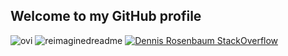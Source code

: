 ## Welcome to my GitHub profile

<img src="https://github-readme-stats.vercel.app/api/top-langs?username=dennis-rosenbaum&show_icons=true&locale=en&layout=compact&theme=chartreuse-dark" alt="ovi" />
<img src="https://myreadme.vercel.app/api/embed/dennis-rosenbaum?panels=userstatistics,toprepositories,toplanguages,commitgraph" alt="reimaginedreadme" />

<a href="https://stackoverflow.com/users/5714633/dennis-rosenbaum" target="_blank">
<img src="https://github-readme-stackoverflow.vercel.app/?userID=5714633" alt="Dennis Rosenbaum StackOverflow">
</a>
